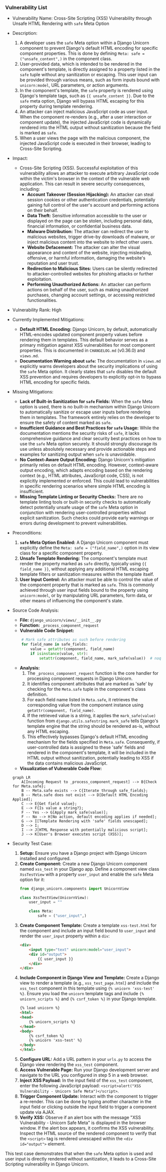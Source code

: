 ### Vulnerability List

* Vulnerability Name: Cross-Site Scripting (XSS) Vulnerability through Unsafe HTML Rendering with `safe` Meta Option

* Description:
    1. A developer uses the `safe` Meta option within a Django Unicorn component to prevent Django's default HTML encoding for specific component properties. This is done by defining `Meta: safe = ("unsafe_content",)` in the component class.
    2. User-provided data, which is intended to be rendered in the component's template, is directly assigned to a property listed in the `safe` tuple without any sanitization or escaping. This user input can be provided through various means, such as form inputs bound with `unicorn:model`, URL parameters, or action arguments.
    3. In the component's template, the `safe` property is rendered using Django's template tags, such as `{{ unsafe_content }}`. Due to the `safe` meta option, Django will bypass HTML escaping for this property during template rendering.
    4. An attacker can inject malicious JavaScript code as user input. When the component re-renders (e.g., after a user interaction or component update), the injected JavaScript code is dynamically rendered into the HTML output without sanitization because the field is marked as `safe`.
    5. When a user views the page with the malicious component, the injected JavaScript code is executed in their browser, leading to Cross-Site Scripting.

* Impact:
    - Cross-Site Scripting (XSS). Successful exploitation of this vulnerability allows an attacker to execute arbitrary JavaScript code within the victim's browser in the context of the vulnerable web application. This can result in severe security consequences, including:
        - **Account Takeover (Session Hijacking):** An attacker can steal session cookies or other authentication credentials, potentially gaining full control of the user's account and performing actions on their behalf.
        - **Data Theft:** Sensitive information accessible to the user or displayed on the page can be stolen, including personal data, financial information, or confidential business data.
        - **Malware Distribution:** The attacker can redirect the user to malicious websites, trigger drive-by downloads of malware, or inject malicious content into the website to infect other users.
        - **Website Defacement:** The attacker can alter the visual appearance and content of the website, injecting misleading, offensive, or harmful information, damaging the website's reputation and user trust.
        - **Redirection to Malicious Sites:** Users can be silently redirected to attacker-controlled websites for phishing attacks or further exploitation.
        - **Performing Unauthorized Actions:** An attacker can perform actions on behalf of the user, such as making unauthorized purchases, changing account settings, or accessing restricted functionalities.

* Vulnerability Rank: High

* Currently Implemented Mitigations:
    - **Default HTML Encoding:** Django Unicorn, by default, automatically HTML-encodes updated component property values before rendering them in templates. This default behavior serves as a primary mitigation against XSS vulnerabilities for most component properties. This is documented in `CHANGELOG.md` (v0.36.0) and `views.md`.
    - **Documentation Warning about `safe`:** The documentation in `views.md` explicitly warns developers about the security implications of using the `safe` Meta option. It clearly states that `safe` disables the default XSS prevention and requires developers to explicitly opt-in to bypass HTML encoding for specific fields.

* Missing Mitigations:
    - **Lack of Built-in Sanitization for `safe` Fields:** When the `safe` Meta option is used, there is no built-in mechanism within Django Unicorn to automatically sanitize or escape user inputs before rendering them in templates. The framework entirely relies on the developer to ensure the safety of content marked as `safe`.
    - **Insufficient Guidance and Best Practices for `safe` Usage:** While the documentation mentions the security risks of `safe`, it lacks comprehensive guidance and clear security best practices on how to use the `safe` Meta option securely. It should strongly discourage its use unless absolutely necessary and provide actionable steps and examples for sanitizing output when `safe` is unavoidable.
    - **No Context-Aware Output Encoding:**  Django Unicorn's mitigation primarily relies on default HTML encoding. However, context-aware output encoding, which adapts encoding based on the rendering context (e.g., HTML attributes, JavaScript code, CSS), is not explicitly implemented or enforced. This could lead to vulnerabilities in specific rendering scenarios where simple HTML encoding is insufficient.
    - **Missing Template Linting or Security Checks:** There are no template linting tools or built-in security checks to automatically detect potentially unsafe usage of the `safe` Meta option in conjunction with rendering user-controlled properties without explicit sanitization. Such checks could provide early warnings or errors during development to prevent vulnerabilities.

* Preconditions:
    1. **`safe` Meta Option Enabled:** A Django Unicorn component must explicitly define the `Meta: safe = ("field_name",)` option in its view class for a specific component property.
    2. **Unsafe Template Rendering:** The component's template must render the property marked as `safe` directly, typically using `{{ field_name }}`, without applying any additional HTML escaping template filters or sanitization measures within the template itself.
    3. **User Input Control:** An attacker must be able to control the value of the component property that is marked as `safe`. This is commonly achieved through user input fields bound to the property using `unicorn:model`, or by manipulating URL parameters, form data, or other means of influencing the component's state.

* Source Code Analysis:
    - **File:** `django_unicorn/views/__init__.py`
    - **Function:** `_process_component_request`
    - **Vulnerable Code Snippet:**
    ```python
        # Mark safe attributes as such before rendering
        for field_name in safe_fields:
            value = getattr(component, field_name)
            if isinstance(value, str):
                setattr(component, field_name, mark_safe(value))  # noqa: S308
    ```
    - **Analysis:**
        1. The `_process_component_request` function is the core handler for processing component requests in Django Unicorn.
        2. It identifies component attributes that are marked as 'safe' by checking for the `Meta.safe` tuple in the component's class definition.
        3. For each field name listed in `Meta.safe`, it retrieves the corresponding value from the component instance using `getattr(component, field_name)`.
        4. If the retrieved value is a string, it applies the `mark_safe(value)` function from `django.utils.safestring`. `mark_safe` tells Django's template engine that the string should be rendered as-is, without any HTML escaping.
        5. This effectively bypasses Django's default HTML encoding mechanism for the fields specified in `Meta.safe`. Consequently, if user-controlled data is assigned to these 'safe' fields and rendered in the component's template, it will be included in the HTML output without sanitization, potentially leading to XSS if the data contains malicious JavaScript.
    - **Visualization of Vulnerable Code Flow:**

    ```mermaid
    graph LR
        A[Incoming Request to _process_component_request] --> B{Check for Meta.safe};
        B -- Meta.safe exists --> C{Iterate through safe_fields};
        B -- Meta.safe does not exist --> D[Default HTML Encoding Applied];
        C --> E{Get field value};
        E --> F{Is value a string?};
        F -- Yes --> G[Apply mark_safe(value)];
        F -- No --> H[No action, default encoding applies if needed];
        G --> I[Template Rendering with 'safe' fields unescaped];
        D --> I;
        I --> J[HTML Response with potentially malicious script];
        J --> K[User's Browser executes script (XSS)];
    ```

* Security Test Case:
    1. **Setup:** Ensure you have a Django project with Django Unicorn installed and configured.
    2. **Create Component:** Create a new Django Unicorn component named `xss_test` in your Django app. Define a component view class `XssTestView` with a property `user_input` and enable the `safe` Meta option for it:
        ```python
        from django_unicorn.components import UnicornView

        class XssTestView(UnicornView):
            user_input = ""

            class Meta:
                safe = ("user_input",)
        ```
    3. **Create Component Template:** Create a template `xss-test.html` for the component and include an input field bound to `user_input` and render the `user_input` property within a `div`:
        ```html
        <div>
            <input type="text" unicorn:model="user_input">
            <div id="output">
                {{ user_input }}
            </div>
        </div>
        ```
    4. **Include Component in Django View and Template:** Create a Django view to render a template (e.g., `xss_test_page.html`) and include the `xss_test` component in this template using `{% unicorn 'xss-test' %}`. Ensure you load the `unicorn` template tags and include `{% unicorn_scripts %}` and `{% csrf_token %}` in your Django template.
        ```html
        {% load unicorn %}
        <html>
        <head>
            {% unicorn_scripts %}
        </head>
        <body>
            {% csrf_token %}
            {% unicorn 'xss-test' %}
        </body>
        </html>
        ```
    5. **Configure URL:** Add a URL pattern in your `urls.py` to access the Django view rendering the `xss_test` component.
    6. **Access Vulnerable Page:** Run your Django development server and navigate to the URL you configured in step 5 in a web browser.
    7. **Inject XSS Payload:** In the input field of the `xss_test` component, enter the following JavaScript payload: `<script>alert("XSS Vulnerability - Unicorn Safe Meta")</script>`.
    8. **Trigger Component Update:** Interact with the component to trigger a re-render. This can be done by typing another character in the input field or clicking outside the input field to trigger a component update via AJAX.
    9. **Verify XSS:** Observe if an alert box with the message "XSS Vulnerability - Unicorn Safe Meta" is displayed in the browser window. If the alert box appears, it confirms the XSS vulnerability. Inspect the HTML source of the rendered component to verify that the `<script>` tag is rendered unescaped within the `<div id="output">` element.

This test case demonstrates that when the `safe` Meta option is used and user input is directly rendered without sanitization, it leads to a Cross-Site Scripting vulnerability in Django Unicorn.
